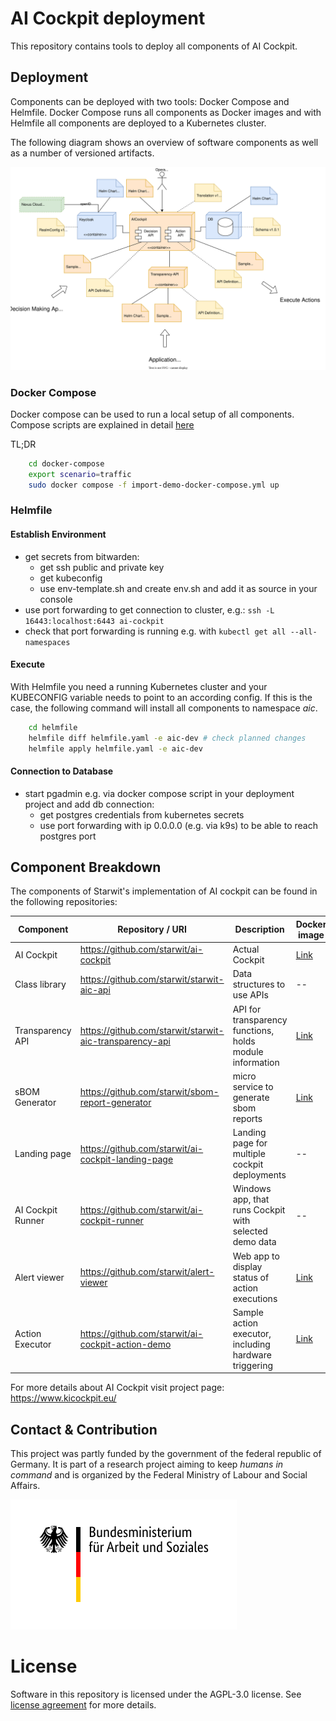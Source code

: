 # AI Cockpit deployment

This repository contains tools to deploy all components of AI Cockpit. 

## Deployment

Components can be deployed with two tools: Docker Compose and Helmfile. Docker Compose runs all components as Docker images and with Helmfile all components are deployed to a Kubernetes cluster.

The following diagram shows an overview of software components as well as a number of versioned artifacts.

![](doc/DeploymentConcept.drawio.svg)

### Docker Compose

Docker compose can be used to run a local setup of all components. Compose scripts are explained in detail [here](docker-compose/Readme.md)

TL;DR
```bash
    cd docker-compose
    export scenario=traffic
    sudo docker compose -f import-demo-docker-compose.yml up
```

### Helmfile

#### Establish Environment

* get secrets from bitwarden:
   * get ssh public and private key
   * get kubeconfig
   * use env-template.sh and create env.sh and add it as source in your console
* use port forwarding to get connection to cluster, e.g.: `ssh -L 16443:localhost:6443 ai-cockpit`
* check that port forwarding is running e.g. with `kubectl get all --all-namespaces`

#### Execute

With Helmfile you need a running Kubernetes cluster and your KUBECONFIG variable needs to point to an according config. If this is the case, the following command will install all components to namespace _aic_.
```bash
    cd helmfile
    helmfile diff helmfile.yaml -e aic-dev # check planned changes
    helmfile apply helmfile.yaml -e aic-dev 
```

#### Connection to Database

* start pgadmin e.g. via docker compose script in your deployment project and add db connection:
    * get postgres credentials from kubernetes secrets
    * use port forwarding with ip 0.0.0.0 (e.g. via k9s) to be able to reach postgres port

## Component Breakdown
The components of Starwit's implementation of AI cockpit can be found in the following repositories:

| Component       | Repository / URI                                        | Description | Docker image | Helm Chart |
| ----------------| --------------------------------------------------------| ----------- | ------------ |----------- |
| AI Cockpit      | https://github.com/starwit/ai-cockpit                   | Actual Cockpit| [Link](https://hub.docker.com/r/starwitorg/ai-cockpit)   | [Link](https://hub.docker.com/r/starwitorg/ai-cockpit-chart) |
| Class library   | https://github.com/starwit/starwit-aic-api              | Data structures to use APIs | --   | --   |
| Transparency API| https://github.com/starwit/starwit-aic-transparency-api | API for transparency functions, holds module information| [Link](https://hub.docker.com/r/starwitorg/starwit-aicapi-transparency)   | [Link](https://hub.docker.com/r/starwitorg/starwit-aicapi-transparency-chart)   |
| sBOM Generator  | https://github.com/starwit/sbom-report-generator        | micro service to generate sbom reports| [Link](https://hub.docker.com/r/starwitorg/sbom-generator)   | [Link](https://hub.docker.com/r/starwitorg/sbom-generator-chart)   |
| Landing page    | https://github.com/starwit/ai-cockpit-landing-page      | Landing page for multiple cockpit deployments | --  | --  |
| AI Cockpit Runner |https://github.com/starwit/ai-cockpit-runner           | Windows app, that runs Cockpit with selected demo data | --   | --   |
| Alert viewer    | https://github.com/starwit/alert-viewer                 | Web app to display status of action executions | [Link]()   | [Link]()   |
| Action Executor | https://github.com/starwit/ai-cockpit-action-demo       | Sample action executor, including hardware triggering | [Link](https://hub.docker.com/r/starwitorg/ai-cockpit-action-demo)   | [Link](https://hub.docker.com/r/starwitorg/ai-cockpit-action-demo-chart)   |


For more details about AI Cockpit visit project page: https://www.kicockpit.eu/

## Contact & Contribution
This project was partly funded by the government of the federal republic of Germany. It is part of a research project aiming to keep _humans in command_ and is organized by the Federal Ministry of Labour and Social Affairs.

![BMAS](doc/BMAS_Logo.svg)

# License

Software in this repository is licensed under the AGPL-3.0 license. See [license agreement](LICENSE) for more details.
